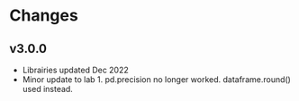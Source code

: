 # Changes

## v3.0.0
* Librairies updated Dec 2022
* Minor update to lab 1.  pd.precision no longer worked.  dataframe.round() used instead.
